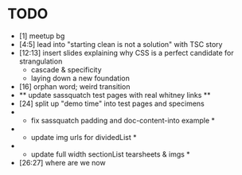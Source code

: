 # TODO

- [1] meetup bg
- [4:5] lead into "starting clean is not a solution" with TSC story
- [12:13] insert slides explaining why CSS is a perfect candidate for strangulation
	- cascade & specificity
	- laying down a new foundation
- [16] orphan word; weird transition
- ** update sassquatch test pages with real whitney links **
-  [24] split up "demo time" into test pages and specimens
- * fix sassquatch padding and doc-content-into example *
- * update img urls for dividedList *
- * update full width sectionList tearsheets & imgs *
- [26:27] where are we now
